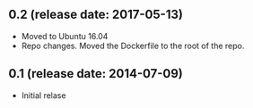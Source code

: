 ## 0.2 (release date: 2017-05-13)
  * Moved to Ubuntu 16.04
  * Repo changes. Moved the Dockerfile to the root of the repo.

## 0.1 (release date: 2014-07-09)
  * Initial relase
